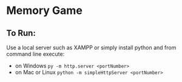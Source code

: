 # Memory Game #

## To Run: ##

Use a local server such as XAMPP or simply install python and from command line execute:

* on Windows `py -m http.server <portNumber>`
* on Mac or Linux `python -m simpleHttpServer <portNumber>`
